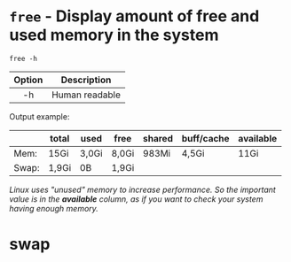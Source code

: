 # `free` - Display amount of free and used memory in the system

```shell
free -h
```

| Option | Description    |
|:------:| -------------- |
|   -h   | Human readable |

Output example:

|       | total | used  | free  | shared | buff/cache | available |
| ----- | ----- | ----- | ----- | ------ | ---------- | --------- |
| Mem:  | 15Gi  | 3,0Gi | 8,0Gi | 983Mi  | 4,5Gi      | 11Gi      |
| Swap: | 1,9Gi | 0B    | 1,9Gi |        |            |           |

_Linux uses "unused" memory to increase performance. So the important value is in the **available**  column, as if you want to check your system having enough memory._

# swap

